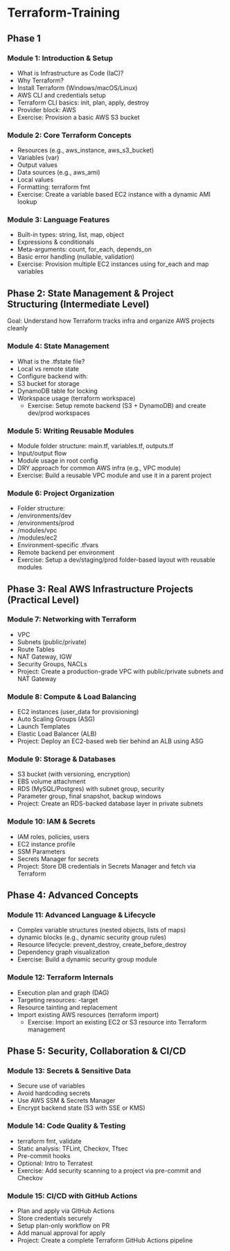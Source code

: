 # Terraform-Training

## Phase 1
 ###  Module 1: Introduction & Setup
-	What is Infrastructure as Code (IaC)?
-	Why Terraform?
-	Install Terraform (Windows/macOS/Linux)
-	AWS CLI and credentials setup
-	Terraform CLI basics: init, plan, apply, destroy
-	Provider block: AWS
   - Exercise: Provision a basic AWS S3 bucket

  ### Module 2: Core Terraform Concepts
-	Resources (e.g., aws_instance, aws_s3_bucket)
-	Variables (var)
-	Output values
-	Data sources (e.g., aws_ami)
-	Local values
-	Formatting: terraform fmt
  - Exercise: Create a variable based EC2 instance with a dynamic AMI lookup

 ### Module 3: Language Features
-	Built-in types: string, list, map, object
-	Expressions & conditionals
-	Meta-arguments: count, for_each, depends_on
-	Basic error handling (nullable, validation)
  - Exercise: Provision multiple EC2 instances using for_each and map variables

## Phase 2: State Management & Project Structuring (Intermediate Level)
 Goal: Understand how Terraform tracks infra and organize AWS projects cleanly

 ### Module 4: State Management
-	What is the .tfstate file?
-	Local vs remote state
-	Configure backend with:
-	S3 bucket for storage
-	DynamoDB table for locking
-	Workspace usage (terraform workspace)
    - Exercise: Setup remote backend (S3 + DynamoDB) and create dev/prod workspaces

### Module 5: Writing Reusable Modules
-	Module folder structure: main.tf, variables.tf, outputs.tf
-	Input/output flow
-	Module usage in root config
-	DRY approach for common AWS infra (e.g., VPC module)
  -  Exercise: Build a reusable VPC module and use it in a parent project

 ### Module 6: Project Organization
-	Folder structure:
  - /environments/dev
  - /environments/prod
  - /modules/vpc
  - /modules/ec2
-	Environment-specific .tfvars
-	Remote backend per environment
  -  Exercise: Setup a dev/staging/prod folder-based layout with reusable modules

## Phase 3: Real AWS Infrastructure Projects (Practical Level)

### Module 7: Networking with Terraform
-	VPC
-	Subnets (public/private)
-	Route Tables
-	NAT Gateway, IGW
-	Security Groups, NACLs
   - Project: Create a production-grade VPC with public/private subnets and NAT Gateway

### Module 8: Compute & Load Balancing
-	EC2 instances (user_data for provisioning)
-	Auto Scaling Groups (ASG)
-	Launch Templates
-	Elastic Load Balancer (ALB)
   - Project: Deploy an EC2-based web tier behind an ALB using ASG

### Module 9: Storage & Databases
-	S3 bucket (with versioning, encryption)
-	EBS volume attachment
-	RDS (MySQL/Postgres) with subnet group, security
-	Parameter group, final snapshot, backup windows
   - Project: Create an RDS-backed database layer in private subnets

### Module 10: IAM & Secrets
-	IAM roles, policies, users
-	EC2 instance profile
-	SSM Parameters
-	Secrets Manager for secrets
   -  Project: Store DB credentials in Secrets Manager and fetch via Terraform

## Phase 4: Advanced Concepts 
 ### Module 11: Advanced Language & Lifecycle
-	Complex variable structures (nested objects, lists of maps)
-	dynamic blocks (e.g., dynamic security group rules)
-	Resource lifecycle: prevent_destroy, create_before_destroy
-	Dependency graph visualization
   - Exercise: Build a dynamic security group module

 ### Module 12: Terraform Internals
-	Execution plan and graph (DAG)
-	Targeting resources: -target
-	Resource tainting and replacement
-	Import existing AWS resources (terraform import)
    - Exercise: Import an existing EC2 or S3 resource into Terraform management

## Phase 5: Security, Collaboration & CI/CD

### Module 13: Secrets & Sensitive Data
-	Secure use of variables
-	Avoid hardcoding secrets
-	Use AWS SSM & Secrets Manager
-	Encrypt backend state (S3 with SSE or KMS)

### Module 14: Code Quality & Testing
-	terraform fmt, validate
-	Static analysis: TFLint, Checkov, Tfsec
-	Pre-commit hooks
-	Optional: Intro to Terratest
  - Exercise: Add security scanning to a project via pre-commit and Checkov

### Module 15: CI/CD with GitHub Actions
-	Plan and apply via GitHub Actions
-	Store credentials securely
-	Setup plan-only workflow on PR
-	Add manual approval for apply
  - Project: Create a complete Terraform GitHub Actions pipeline

